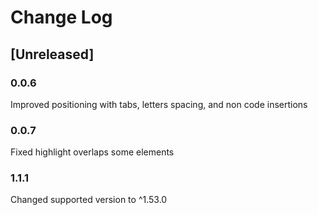 # Change Log

## [Unreleased]

### 0.0.6
Improved positioning with tabs, letters spacing, and non code insertions

### 0.0.7
Fixed highlight overlaps some elements

### 1.1.1
Changed supported version to ^1.53.0